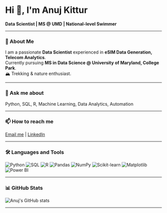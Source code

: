 # Hi 👋, I'm Anuj Kittur

**Data Scientist | MS @ UMD | National-level Swimmer**

---

### 🌱 About Me
I am a passionate **Data Scientist** experienced in **eSIM Data Generation, Telecom Analytics**.  
Currently pursuing **MS in Data Science @ University of Maryland, College Park**.   
🏔️ Trekking & nature enthusiast.  

---

### 💬 Ask me about
Python, SQL, R, Machine Learning, Data Analytics, Automation

---

### 📫 How to reach me
[Email me](mailto:akittur@umd.edu) | [LinkedIn](www.linkedin.com/in/anuj-kittur)

---

### 🛠 Languages and Tools
![Python](https://img.shields.io/badge/-Python-3776AB?style=flat-square&logo=python&logoColor=white)
![SQL](https://img.shields.io/badge/-SQL-4479A1?style=flat-square&logo=sql&logoColor=white)
![R](https://img.shields.io/badge/-R-276DC3?style=flat-square&logo=r&logoColor=white)
![Pandas](https://img.shields.io/badge/-Pandas-150458?style=flat-square&logo=pandas&logoColor=white)
![NumPy](https://img.shields.io/badge/-NumPy-013243?style=flat-square&logo=numpy&logoColor=white)
![Scikit-learn](https://img.shields.io/badge/-Scikit--learn-F7931E?style=flat-square&logo=scikit-learn&logoColor=white)
![Matplotlib](https://img.shields.io/badge/-Matplotlib-11557C?style=flat-square&logo=matplotlib&logoColor=white)
![Power BI](https://img.shields.io/badge/-PowerBI-F2C811?style=flat-square&logo=powerbi&logoColor=black)

---

### 📊 GitHub Stats
![Anuj's GitHub stats](https://github-readme-stats.vercel.app/api?username=anujkittur&show_icons=true&theme=radical)

---

